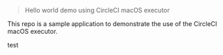 > Hello world demo using CircleCI macOS executor

This repo is a sample application to demonstrate the use of the CircleCI macOS executor. 

test
